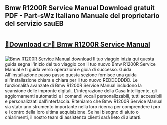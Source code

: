 ## Bmw R1200R Service Manual Download gratuit PDF - Part-sWz Italiano Manuale del proprietario del servizio sauEB

# <h2><a href="http://dfbrmsv.blite.top/?on=Bmw+R1200R+Service+Manual">🔗Download 👉🔴 Bmw R1200R Service Manual</a></h2>

[![Bmw R1200R Service Manual download](https://i.imgur.com/lujVjoI.png)](http://dfbrmsv.blite.top/?on=Bmw+R1200R+Service+Manual)
Il tuo viaggio inizia qui questa guida segna l'inizio del tuo viaggio con il tuo nuovo Bmw R1200R Service Manual e ti guida verso operazioni e gioia di successo. Guida All'installazione passo passo questa sezione fornisce una guida all'installazione chiara e chiara per il tuo nuovo REDDDDDDD. Le funzionalità avanzate di Bmw R1200R Service Manual includono la scansione delle impronte digitali, L'integrazione della Casa Intelligente, gli aggiornamenti automatici e i comandi vocali personalizzabili, tutti accessibili e personalizzati dall'interfaccia. Riteniamo che Bmw R1200R Service Manual sia stato uno strumento importante nella loro ricerca per comprendere i pro e i contro della loro ultima acquisizione. Se hai bisogno di aiuto o chiarimenti, il nostro team di assistenza clienti sarà lieto di aiutarti.
